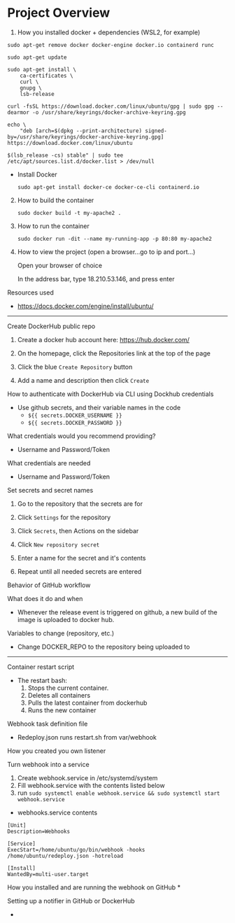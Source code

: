 # Project Overview
  1. How you installed docker + dependencies (WSL2, for example)
```		
sudo apt-get remove docker docker-engine docker.io containerd runc
		
sudo apt-get update
			
sudo apt-get install \ 		
	ca-certificates \
	curl \
	gnupg \
	lsb-release
		
curl -fsSL https://download.docker.com/linux/ubuntu/gpg | sudo gpg --dearmor -o /usr/share/keyrings/docker-archive-keyring.gpg

echo \
	"deb [arch=$(dpkg --print-architecture) signed-by=/usr/share/keyrings/docker-archive-keyring.gpg] https://download.docker.com/linux/ubuntu 
  				
$(lsb_release -cs) stable" | sudo tee /etc/apt/sources.list.d/docker.list > /dev/null
```	
* Install Docker
	
    `sudo apt-get install docker-ce docker-ce-cli containerd.io`

2. How to build the container

    `sudo docker build -t my-apache2 .`

3. How to run the container

    `sudo docker run -dit --name my-running-app -p 80:80 my-apache2`

4. How to view the project (open a browser...go to ip and port...)

    Open your browser of choice

    In the address bar, type 18.210.53.146, and press enter

Resources used
  * https://docs.docker.com/engine/install/ubuntu/

***************

Create DockerHub public repo

  1. Create a docker hub account here: https://hub.docker.com/

  2. On the homepage, click the Repositories link at the top of the page

  3. Click the blue `Create Repository` button

  4. Add a name and description then click `Create`

How to authenticate with DockerHub via CLI using Dockhub credentials
  * Use github secrets, and their variable names in the code
    * `${{ secrets.DOCKER_USERNAME }}`
    * `${{ secrets.DOCKER_PASSWORD }}`	

What credentials would you recommend providing?
  * Username and Password/Token

What credentials are needed
  * Username and Password/Token
    
Set secrets and secret names
	
  1. Go to the repository that the secrets are for

  2. Click `Settings` for the repository

  3. Click `Secrets`, then Actions on the sidebar	

  4. Click `New repository secret`

  5. Enter a name for the secret and it's contents
	
  6. Repeat until all needed secrets are entered

Behavior of GitHub workflow

What does it do and when
  * Whenever the release event is triggered on github, a new build of the image is uploaded to docker hub.

Variables to change (repository, etc.)
  * Change DOCKER_REPO to the repository being uploaded to

************

Container restart script

* The restart bash:
  1. Stops the current container.
  2. Deletes all containers
  3. Pulls the latest container from dockerhub
  4. Runs the new container

Webhook task definition file

  * Redeploy.json runs restart.sh from var/webhook

How you created you own listener

Turn webhook into a service

1. Create webhook.service in /etc/systemd/system
2. Fill webhook.service with the contents listed below
3. run `sudo systemctl enable webhook.service && sudo systemctl start webhook.service`
* webhooks.service contents
```
[Unit]
Description=Webhooks

[Service]
ExecStart=/home/ubuntu/go/bin/webhook -hooks /home/ubuntu/redeploy.json -hotreload

[Install]
WantedBy=multi-user.target
```
How you installed and are running the webhook on GitHub
  * 

Setting up a notifier in GitHub or DockerHub

  * 
